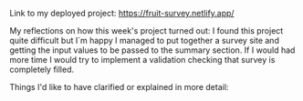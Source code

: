 Link to my deployed project: https://fruit-survey.netlify.app/

My reflections on how this week's project turned out:
I found this project quite difficult but I´m happy I managed to put together a survey site and getting the input values to be passed to the summary section.
If I would had more time I would try to implement a validation checking that survey is completely filled.

Things I'd like to have clarified or explained in more detail:
